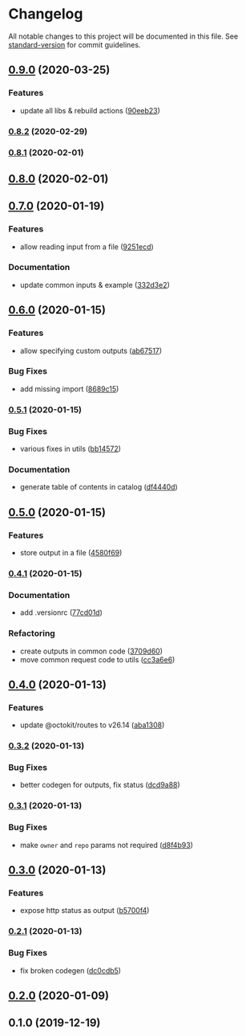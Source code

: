 # Changelog

All notable changes to this project will be documented in this file. See [standard-version](https://github.com/conventional-changelog/standard-version) for commit guidelines.

## [0.9.0](https://github.com/maxkomarychev/octions/compare/v0.8.2...v0.9.0) (2020-03-25)


### Features

* update all libs & rebuild actions ([90eeb23](https://github.com/maxkomarychev/octions/commit/90eeb23f3557e3e38ade509fe9fb1ec16170590f))

### [0.8.2](https://github.com/maxkomarychev/octions/compare/v0.8.1...v0.8.2) (2020-02-29)

### [0.8.1](https://github.com/maxkomarychev/octions/compare/v0.8.0...v0.8.1) (2020-02-01)

## [0.8.0](https://github.com/maxkomarychev/octions/compare/v0.7.0...v0.8.0) (2020-02-01)

## [0.7.0](https://github.com/maxkomarychev/octions/compare/v0.6.0...v0.7.0) (2020-01-19)


### Features

* allow reading input from a file ([9251ecd](https://github.com/maxkomarychev/octions/commit/9251ecd1de3ab54ec9a2762591c8e051e5564dfc))


### Documentation

* update common inputs & example ([332d3e2](https://github.com/maxkomarychev/octions/commit/332d3e251cca6d9084f7a7d4845c6be866398ea8))

## [0.6.0](https://github.com/maxkomarychev/octions/compare/v0.5.1...v0.6.0) (2020-01-15)


### Features

* allow specifying custom outputs ([ab67517](https://github.com/maxkomarychev/octions/commit/ab6751724a60af029f76d6b8f1eddae7913c01af))


### Bug Fixes

* add missing import ([8689c15](https://github.com/maxkomarychev/octions/commit/8689c1584e6bd47d9b23c55b2d1a4f56206bf260))

### [0.5.1](https://github.com/maxkomarychev/octions/compare/v0.5.0...v0.5.1) (2020-01-15)


### Bug Fixes

* various fixes in utils ([bb14572](https://github.com/maxkomarychev/octions/commit/bb14572b63ce918576a0864b5944d38ce25d8059))


### Documentation

* generate table of contents in catalog ([df4440d](https://github.com/maxkomarychev/octions/commit/df4440d0715fb93c2117e6e37cb23b6a05df58c5))

## [0.5.0](https://github.com/maxkomarychev/octions/compare/v0.4.1...v0.5.0) (2020-01-15)


### Features

* store output in a file ([4580f69](https://github.com/maxkomarychev/octions/commit/4580f6966f47c3b988f3d8ce6fbdedf23a5d0e8d))

### [0.4.1](https://github.com/maxkomarychev/octions/compare/v0.4.0...v0.4.1) (2020-01-15)


### Documentation

* add .versionrc ([77cd01d](https://github.com/maxkomarychev/octions/commit/77cd01d662de2bf0edf7227615d32705beb7b84a))


### Refactoring

* create outputs in common code ([3709d60](https://github.com/maxkomarychev/octions/commit/3709d6079f6f5497f1e1c46a4ac58e4a3307df29))
* move common request code to utils ([cc3a6e6](https://github.com/maxkomarychev/octions/commit/cc3a6e6041f44a4f8fe16dd2ae5cfd8304de4a83))

## [0.4.0](https://github.com/maxkomarychev/octions/compare/v0.3.2...v0.4.0) (2020-01-13)


### Features

* update @octokit/routes to v26.14 ([aba1308](https://github.com/maxkomarychev/octions/commit/aba13083f007160cab87a13bc65675a96502cd7f))

### [0.3.2](https://github.com/maxkomarychev/octions/compare/v0.3.1...v0.3.2) (2020-01-13)


### Bug Fixes

* better codegen for outputs, fix status ([dcd9a88](https://github.com/maxkomarychev/octions/commit/dcd9a8886a36cec1e7bb24aad420983a7e34c68f))

### [0.3.1](https://github.com/maxkomarychev/octions/compare/v0.3.0...v0.3.1) (2020-01-13)


### Bug Fixes

* make `owner` and `repo` params not required ([d8f4b93](https://github.com/maxkomarychev/octions/commit/d8f4b93bfcd5229d09bde9c6579e98e094570732))

## [0.3.0](https://github.com/maxkomarychev/octions/compare/v0.2.1...v0.3.0) (2020-01-13)


### Features

* expose http status as output ([b5700f4](https://github.com/maxkomarychev/octions/commit/b5700f4961632b7b0fb391816736ff168ab23948))

### [0.2.1](https://github.com/maxkomarychev/octions/compare/v0.2.0...v0.2.1) (2020-01-13)


### Bug Fixes

* fix broken codegen ([dc0cdb5](https://github.com/maxkomarychev/octions/commit/dc0cdb575cacd0f5af925c45a3d8ff724f144be5))

## [0.2.0](https://github.com/maxkomarychev/octions/compare/v0.1.0...v0.2.0) (2020-01-09)

## 0.1.0 (2019-12-19)
